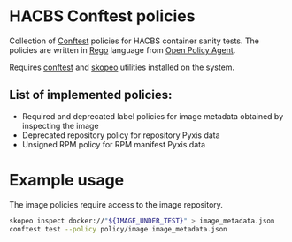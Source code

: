# HACBS Conftest policies

Collection of [Conftest](https://www.conftest.dev/) policies for HACBS container sanity tests.
The policies are written in [Rego](https://www.openpolicyagent.org/docs/latest/#rego) language from [Open Policy Agent](https://www.openpolicyagent.org/).

Requires [conftest](https://www.conftest.dev/install/) and [skopeo](https://github.com/containers/skopeo) utilities installed on the system.

## List of implemented policies:

* Required and deprecated label policies for image metadata obtained by inspecting the image
* Deprecated repository policy for repository Pyxis data
* Unsigned RPM policy for RPM manifest Pyxis data

# Example usage

The image policies require access to the image repository.

```bash
skopeo inspect docker://"${IMAGE_UNDER_TEST}" > image_metadata.json
conftest test --policy policy/image image_metadata.json
```